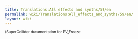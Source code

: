 ```yaml
---
title: Translations:All effects and synths/59/en
permalink: wiki/Translations:All_effects_and_synths/59/en/
layout: wiki
---
```


<small>(SuperCollider documentation for PV\_Freeze:

